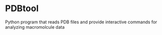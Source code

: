 # PDBtool
Python program that reads PDB files and provide interactive commands for analyzing macromolcule data
